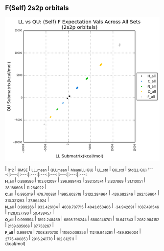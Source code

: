 ## F(Self) 2s2p orbitals

<p align="center"><img src=/Data/expectationPlots/Self/Self/plots/Self_F.png /></p>

  | <sub>R^2</sub> | <sub>RMSE</sub> | <sub>LL_mean</sub> | <sub>QU_mean</sub> | <sub>Mean(LL-QU)</sub> | <sub>LL_std</sub> | <sub>QU_std</sub> | <sub>Std(LL-QU)</sub>
:---:|:---:|:---:|:---:|:---:|:---:|:---:|:---:|:---:  
<b><sub>H_all</sub></b> | <sub>0.869586</sub> | <sub>103.612097</sub> | <sub>296.989443</sub> | <sub>293.151574</sub> | <sub>3.837869</sub> | <sub>31.110051</sub> | <sub>28.186606</sub> | <sub>11.264922</sub> |   
<b><sub>C_all</sub></b> | <sub>0.995019</sub> | <sub>479.700881</sub> | <sub>1995.602718</sub> | <sub>2132.284964</sub> | <sub>-136.682246</sub> | <sub>292.159604</sub> | <sub>310.321293</sub> | <sub>27.964924</sub> |   
<b><sub>N_all</sub></b> | <sub>0.999266</sub> | <sub>933.426104</sub> | <sub>4008.707715</sub> | <sub>4043.650406</sub> | <sub>-34.942691</sub> | <sub>1087.491546</sub> | <sub>1128.037790</sub> | <sub>50.438457</sub> |   
<b><sub>O_all</sub></b> | <sub>0.999594</sub> | <sub>1892.248469</sub> | <sub>6898.796244</sub> | <sub>6880.148701</sub> | <sub>18.647543</sub> | <sub>2082.984152</sub> | <sub>2159.635068</sub> | <sub>87.753267</sub> |   
<b><sub>F_all</sub></b> | <sub>0.999176</sub> | <sub>7008.870700</sub> | <sub>11060.009256</sub> | <sub>11249.945291</sub> | <sub>-189.936034</sub> | <sub>2775.400853</sub> | <sub>2916.241770</sub> | <sub>162.812511</sub> |   
(kcal/mol)<br><br><br><br><br>


